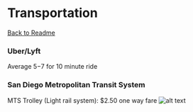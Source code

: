 # Transportation
[Back to Readme](https://github.com/jasminetan/se-trip-plan/blob/master/README.md)
### Uber/Lyft
Average $5-$7 for 10 minute ride


### San Diego Metropolitan Transit System
MTS Trolley (Light rail system): $2.50 one way fare
![alt text](http://www.bohemiancatering.us/wp-content/uploads/2018/06/trolley-system-map-san-diego-trip-pinterest-san-diego-trip-and-with-regard-to-trolley-map-san-diego.png)


